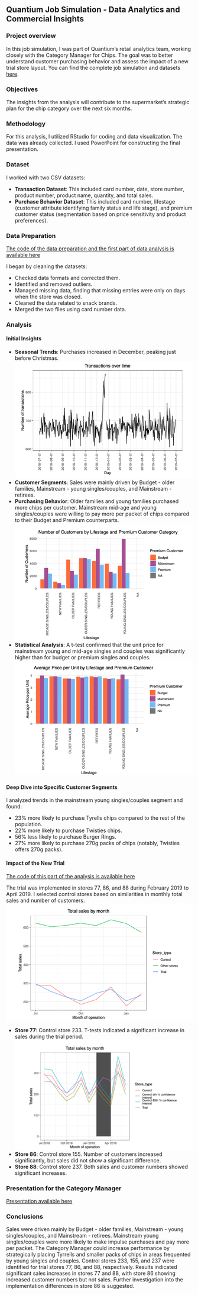 ## Quantium Job Simulation - Data Analytics and Commercial Insights
### Project overview
In this job simulation, I was part of Quantium’s retail analytics team, working closely with the Category Manager for Chips. The goal was to better understand customer purchasing behavior and assess the impact of a new trial store layout. You can find the complete job simulation and datasets [here](https://www.theforage.com/simulations/quantium/data-analytics-rqkb).
### Objectives
The insights from the analysis will contribute to the supermarket’s strategic plan for the chip category over the next six months.
### Methodology
For this analysis, I utilized RStudio for coding and data visualization. The data was already collected. I used PowerPoint for constructing the final presentation.
### Dataset
I worked with two CSV datasets:
* **Transaction Dataset**: This included card number, date, store number, product number, product name, quantity, and total sales.
* **Purchase Behavior Dataset**: This included card number, lifestage (customer attribute identifying family status and life stage), and premium customer status (segmentation based on price sensitivity and product preferences).
### Data Preparation
[The code of the data preparation and the first part of data analysis is available here](https://github.com/ManonHernandezAngles/Portfolio/blob/main/Quantium_Job_Simulation/Task%202%20code.pdf)

I began by cleaning the datasets:
* Checked data formats and corrected them.
* Identified and removed outliers.
* Managed missing data, finding that missing entries were only on days when the store was closed.
* Cleaned the data related to snack brands.
* Merged the two files using card number data.
### Analysis
#### Initial Insights
* **Seasonal Trends**: Purchases increased in December, peaking just before Christmas.
  ![Transaction over time](https://github.com/ManonHernandezAngles/Portfolio/blob/main/Quantium_Job_Simulation/Image/Transaction%20over%20time.png)
* **Customer Segments**: Sales were mainly driven by Budget - older families, Mainstream - young singles/couples, and Mainstream - retirees.
* **Purchasing Behavior**: Older families and young families purchased more chips per customer. Mainstream mid-age and young singles/couples were willing to pay more per packet of chips compared to their Budget and Premium counterparts.
  ![Number of customer by lifestage and premium status](https://github.com/ManonHernandezAngles/Portfolio/blob/main/Quantium_Job_Simulation/Image/Number%20of%20customer.png)
* **Statistical Analysis**: A t-test confirmed that the unit price for mainstream young and mid-age singles and couples was significantly higher than for budget or premium singles and couples.
  ![Average price per unit](https://github.com/ManonHernandezAngles/Portfolio/blob/main/Quantium_Job_Simulation/Image/Average%20price%20per%20unit.png)
#### Deep Dive into Specific Customer Segments
I analyzed trends in the mainstream young singles/couples segment and found:
* 23% more likely to purchase Tyrells chips compared to the rest of the population.
* 22% more likely to purchase Twisties chips.
* 56% less likely to purchase Burger Rings.
* 27% more likely to purchase 270g packs of chips (notably, Twisties offers 270g packs).
#### Impact of the New Trial
[The code of this part of the analysis is available here](https://github.com/ManonHernandezAngles/Portfolio/blob/main/Quantium_Job_Simulation/Task%201%20code%20portfolio.pdf)

The trial was implemented in stores 77, 86, and 88 during February 2019 to April 2019. I selected control stores based on similarities in monthly total sales and number of customers.
![Control store by total sales by mont](https://github.com/ManonHernandezAngles/Portfolio/blob/main/Quantium_Job_Simulation/Image/Control%20store%2077.png)
* **Store 77**: Control store 233. T-tests indicated a significant increase in sales during the trial period.
  ![Evolution on the trial store 77](https://github.com/ManonHernandezAngles/Portfolio/blob/main/Quantium_Job_Simulation/Image/Sales%20evolution%20during%20trial%20period.png)
* **Store 86**: Control store 155. Number of customers increased significantly, but sales did not show a significant difference.
* **Store 88**: Control store 237. Both sales and customer numbers showed significant increases.
### Presentation for the Category Manager
[Presentation available here](https://github.com/ManonHernandezAngles/Portfolio/blob/main/Quantium_Job_Simulation/Quantium%20presentation.pdf)
### Conclusions
Sales were driven mainly by Budget - older families, Mainstream - young singles/couples, and Mainstream - retirees. Mainstream young singles/couples were more likely to make impulse purchases and pay more per packet. The Category Manager could increase performance by strategically placing Tyrrells and smaller packs of chips in areas frequented by young singles and couples.
Control stores 233, 155, and 237 were identified for trial stores 77, 86, and 88, respectively. Results indicated significant sales increases in stores 77 and 88, with store 86 showing increased customer numbers but not sales. Further investigation into the implementation differences in store 86 is suggested.
